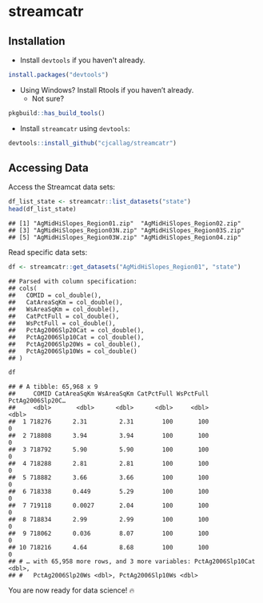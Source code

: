 streamcatr
================

Installation
------------

-   Install `devtools` if you haven't already.

``` r
install.packages("devtools")
```

-   Using Windows? Install Rtools if you haven’t already.
    -   Not sure?

``` r
pkgbuild::has_build_tools()
```

-   Install `streamcatr` using `devtools`:

``` r
devtools::install_github("cjcallag/streamcatr")
```

Accessing Data
--------------

Access the Streamcat data sets:

``` r
df_list_state <- streamcatr::list_datasets("state")
head(df_list_state)
```

    ## [1] "AgMidHiSlopes_Region01.zip"  "AgMidHiSlopes_Region02.zip" 
    ## [3] "AgMidHiSlopes_Region03N.zip" "AgMidHiSlopes_Region03S.zip"
    ## [5] "AgMidHiSlopes_Region03W.zip" "AgMidHiSlopes_Region04.zip"

Read specific data sets:

``` r
df <- streamcatr::get_datasets("AgMidHiSlopes_Region01", "state")
```

    ## Parsed with column specification:
    ## cols(
    ##   COMID = col_double(),
    ##   CatAreaSqKm = col_double(),
    ##   WsAreaSqKm = col_double(),
    ##   CatPctFull = col_double(),
    ##   WsPctFull = col_double(),
    ##   PctAg2006Slp20Cat = col_double(),
    ##   PctAg2006Slp10Cat = col_double(),
    ##   PctAg2006Slp20Ws = col_double(),
    ##   PctAg2006Slp10Ws = col_double()
    ## )

``` r
df
```

    ## # A tibble: 65,968 x 9
    ##     COMID CatAreaSqKm WsAreaSqKm CatPctFull WsPctFull PctAg2006Slp20C…
    ##     <dbl>       <dbl>      <dbl>      <dbl>     <dbl>            <dbl>
    ##  1 718276      2.31         2.31        100       100                0
    ##  2 718808      3.94         3.94        100       100                0
    ##  3 718792      5.90         5.90        100       100                0
    ##  4 718288      2.81         2.81        100       100                0
    ##  5 718882      3.66         3.66        100       100                0
    ##  6 718338      0.449        5.29        100       100                0
    ##  7 719118      0.0027       2.04        100       100                0
    ##  8 718834      2.99         2.99        100       100                0
    ##  9 718062      0.036        8.07        100       100                0
    ## 10 718216      4.64         8.68        100       100                0
    ## # … with 65,958 more rows, and 3 more variables: PctAg2006Slp10Cat <dbl>,
    ## #   PctAg2006Slp20Ws <dbl>, PctAg2006Slp10Ws <dbl>

You are now ready for data science! 🔥
